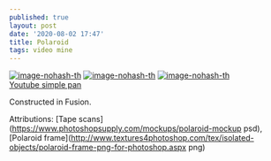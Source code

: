 ```yaml
---
published: true
layout: post
date: '2020-08-02 17:47'
title: Polaroid
tags: video mine 
---
```

[![image-nohash-th](https://images.weserv.nl/?url=https://i.imgur.com/VgtaOyqb.png)](https://images.weserv.nl/?url=https://i.imgur.com/VgtaOyq.png)
[![image-nohash-th](https://images.weserv.nl/?url=https://i.imgur.com/0JOt9jdb.png)](https://images.weserv.nl/?url=https://i.imgur.com/0JOt9jd.png)
[![image-nohash-th](https://images.weserv.nl/?url=https://i.imgur.com/0ZGKRno.png)](https://images.weserv.nl/?url=https://i.imgur.com/M4IXNYB.png)  
[Youtube simple pan](https://youtu.be/AxiM7ZyesQs)

Constructed in Fusion.

Attributions: [Tape scans](https://www.photoshopsupply.com/mockups/polaroid-mockup psd), [Polaroid frame](http://www.textures4photoshop.com/tex/isolated-objects/polaroid-frame-png-for-photoshop.aspx png)


